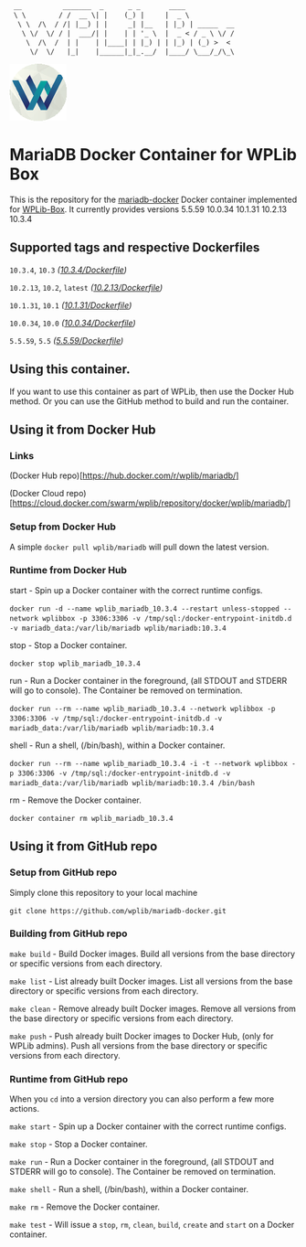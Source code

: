 ```
 __          _______  _      _ _       ____
 \ \        / /  __ \| |    (_) |     |  _ \
  \ \  /\  / /| |__) | |     _| |__   | |_) | _____  __
   \ \/  \/ / |  ___/| |    | | '_ \  |  _ < / _ \ \/ /
    \  /\  /  | |    | |____| | |_) | | |_) | (_) >  <
     \/  \/   |_|    |______|_|_.__/  |____/ \___/_/\_\
```

![WPLib-Box](https://github.com/wplib/wplib.github.io/raw/master/WPLib-Box-100x.png)


# MariaDB Docker Container for WPLib Box
This is the repository for the [mariadb-docker](https://www.mariadb.com/) Docker container implemented for [WPLib-Box](https://github.com/wplib/wplib-box).
It currently provides versions 5.5.59 10.0.34 10.1.31 10.2.13 10.3.4


## Supported tags and respective Dockerfiles

`10.3.4`, `10.3` _([10.3.4/Dockerfile](https://github.com/wplib/mariadb-docker/blob/master/10.3.4/Dockerfile))_

`10.2.13`, `10.2`, `latest` _([10.2.13/Dockerfile](https://github.com/wplib/mariadb-docker/blob/master/10.2.13/Dockerfile))_

`10.1.31`, `10.1` _([10.1.31/Dockerfile](https://github.com/wplib/mariadb-docker/blob/master/10.1.31/Dockerfile))_

`10.0.34`, `10.0` _([10.0.34/Dockerfile](https://github.com/wplib/mariadb-docker/blob/master/10.0.34/Dockerfile))_

`5.5.59`, `5.5` _([5.5.59/Dockerfile](https://github.com/wplib/mariadb-docker/blob/master/5.5.59/Dockerfile))_


## Using this container.
If you want to use this container as part of WPLib, then use the Docker Hub method.
Or you can use the GitHub method to build and run the container.


## Using it from Docker Hub

### Links
(Docker Hub repo)[https://hub.docker.com/r/wplib/mariadb/]

(Docker Cloud repo)[https://cloud.docker.com/swarm/wplib/repository/docker/wplib/mariadb/]


### Setup from Docker Hub
A simple `docker pull wplib/mariadb` will pull down the latest version.


### Runtime from Docker Hub
start - Spin up a Docker container with the correct runtime configs.

`docker run -d --name wplib_mariadb_10.3.4 --restart unless-stopped --network wplibbox -p 3306:3306 -v /tmp/sql:/docker-entrypoint-initdb.d -v mariadb_data:/var/lib/mariadb wplib/mariadb:10.3.4`

stop - Stop a Docker container.

`docker stop wplib_mariadb_10.3.4`

run - Run a Docker container in the foreground, (all STDOUT and STDERR will go to console). The Container be removed on termination.

`docker run --rm --name wplib_mariadb_10.3.4 --network wplibbox -p 3306:3306 -v /tmp/sql:/docker-entrypoint-initdb.d -v mariadb_data:/var/lib/mariadb wplib/mariadb:10.3.4`

shell - Run a shell, (/bin/bash), within a Docker container.

`docker run --rm --name wplib_mariadb_10.3.4 -i -t --network wplibbox -p 3306:3306 -v /tmp/sql:/docker-entrypoint-initdb.d -v mariadb_data:/var/lib/mariadb wplib/mariadb:10.3.4 /bin/bash`

rm - Remove the Docker container.

`docker container rm wplib_mariadb_10.3.4`


## Using it from GitHub repo

### Setup from GitHub repo
Simply clone this repository to your local machine

`git clone https://github.com/wplib/mariadb-docker.git`


### Building from GitHub repo
`make build` - Build Docker images. Build all versions from the base directory or specific versions from each directory.


`make list` - List already built Docker images. List all versions from the base directory or specific versions from each directory.


`make clean` - Remove already built Docker images. Remove all versions from the base directory or specific versions from each directory.


`make push` - Push already built Docker images to Docker Hub, (only for WPLib admins). Push all versions from the base directory or specific versions from each directory.


### Runtime from GitHub repo
When you `cd` into a version directory you can also perform a few more actions.

`make start` - Spin up a Docker container with the correct runtime configs.


`make stop` - Stop a Docker container.


`make run` - Run a Docker container in the foreground, (all STDOUT and STDERR will go to console). The Container be removed on termination.


`make shell` - Run a shell, (/bin/bash), within a Docker container.


`make rm` - Remove the Docker container.


`make test` - Will issue a `stop`, `rm`, `clean`, `build`, `create` and `start` on a Docker container.


